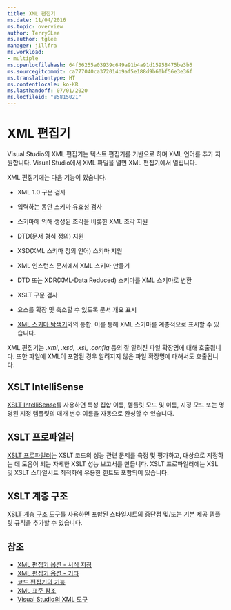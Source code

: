 ```yaml
---
title: XML 편집기
ms.date: 11/04/2016
ms.topic: overview
author: TerryGLee
ms.author: tglee
manager: jillfra
ms.workload:
- multiple
ms.openlocfilehash: 64f36255a03939c649a91b4a91d15958475be3b5
ms.sourcegitcommit: ca777040ca372014b9af5e188d9b60bf56e3e36f
ms.translationtype: HT
ms.contentlocale: ko-KR
ms.lasthandoff: 07/01/2020
ms.locfileid: "85815021"
---
```

# <a name="xml-editor"></a>XML 편집기

Visual Studio의 XML 편집기는 텍스트 편집기를 기반으로 하며 XML 언어를 추가 지원합니다. Visual Studio에서 XML 파일을 열면 XML 편집기에서 열립니다.

XML 편집기에는 다음 기능이 있습니다.

- XML 1.0 구문 검사

- 입력하는 동안 스키마 유효성 검사

- 스키마에 의해 생성된 조각을 비롯한 XML 조각 지원

- DTD(문서 형식 정의) 지원

- XSD(XML 스키마 정의 언어) 스키마 지원

- XML 인스턴스 문서에서 XML 스키마 만들기

- DTD 또는 XDR(XML-Data Reduced) 스키마를 XML 스키마로 변환

- XSLT 구문 검사

- 요소를 확장 및 축소할 수 있도록 문서 개요 표시

- [XML 스키마 탐색기](../xml-tools/xml-schema-explorer.md)와의 통합. 이를 통해 XML 스키마를 계층적으로 표시할 수 있습니다.

XML 편집기는 *.xml*, *.xsd*, *.xsl*, *.config* 등의 잘 알려진 파일 확장명에 대해 호출됩니다. 또한 파일에 XML이 포함된 경우 알려지지 않은 파일 확장명에 대해서도 호출됩니다.

## <a name="xslt-intellisense"></a>XSLT IntelliSense

[XSLT IntelliSense](../xml-tools/xml-editor-intellisense-features.md)를 사용하면 특성 집합 이름, 템플릿 모드 및 이름, 지정 모드 또는 명명된 지정 템플릿의 매개 변수 이름을 자동으로 완성할 수 있습니다.

## <a name="xslt-profiler"></a>XSLT 프로파일러

[XSLT 프로파일러](../xml-tools/xslt-profiler.md)는 XSLT 코드의 성능 관련 문제를 측정 및 평가하고, 대상으로 지정하는 데 도움이 되는 자세한 XSLT 성능 보고서를 만듭니다. XSLT 프로파일러에는 XSL 및 XSLT 스타일시트 최적화에 유용한 힌트도 포함되어 있습니다.

## <a name="xslt-hierarchy"></a>XSLT 계층 구조

[XSLT 계층 구조 도구](../xml-tools/walkthrough-using-xslt-hierarchy.md)를 사용하면 포함된 스타일시트의 중단점 및/또는 기본 제공 템플릿 규칙을 추가할 수 있습니다.

## <a name="see-also"></a>참조

- [XML 편집기 옵션 - 서식 지정](../ide/reference/options-text-editor-xml-formatting.md)
- [XML 편집기 옵션 - 기타](../ide/reference/options-text-editor-xml-miscellaneous.md)
- [코드 편집기의 기능](../ide/writing-code-in-the-code-and-text-editor.md)
- [XML 표준 참조](https://msdn.microsoft.com/79c78508-c9d0-423a-a00f-672e855de401)
- [Visual Studio의 XML 도구](../xml-tools/xml-tools-in-visual-studio.md)
